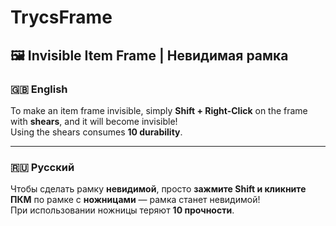 # TrycsFrame
## 🖼 Invisible Item Frame | Невидимая рамка

### 🇬🇧 English
To make an item frame invisible, simply **Shift + Right-Click** on the frame with **shears**, and it will become invisible!  
Using the shears consumes **10 durability**.

---

### 🇷🇺 Русский
Чтобы сделать рамку **невидимой**, просто **зажмите Shift и кликните ПКМ** по рамке с **ножницами** — рамка станет невидимой!  
При использовании ножницы теряют **10 прочности**.
